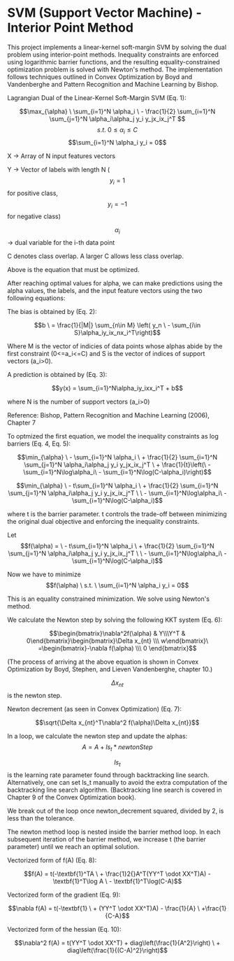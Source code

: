 # SVM (Support Vector Machine) - Interior Point Method

This project implements a linear-kernel soft-margin SVM by solving the dual problem using interior-point methods. Inequality constraints are enforced using logarithmic barrier functions, and the resulting equality-constrained optimization problem is solved with Newton's method. The implementation follows techniques outlined in Convex Optimization by Boyd and Vandenberghe and Pattern Recognition and Machine Learning by Bishop.

Lagrangian Dual of the Linear-Kernel Soft-Margin SVM (Eq. 1):

$$\max_{\alpha} \ \sum_{i=1}^N \alpha_i \ - \frac{1}{2} \sum_{i=1}^N \sum_{j=1}^N \alpha_i\alpha_j y_i y_jx_ix_j^T $$
$$s.t. \ 0 \leq \alpha_i \leq C $$
$$\sum_{i=1}^N \alpha_i y_i = 0$$


X -> Array of N input features vectors

Y -> Vector of labels with length N ($$y_i = 1$$ for positive class, $$y_i = -1$$ for negative class)

$$\alpha_i$$ -> dual variable for the i-th data point

C denotes class overlap. A larger C allows less class overlap.

Above is the equation that must be optimized.

After reaching optimal values for alpha, we can make predictions using the alpha values, the labels, and the input feature vectors using the two following equations:

The bias is obtained by (Eq. 2):

$$b \ = \frac{1}{|M|} \sum_{n\in M} \left( y_n \ - \sum_{i\in S}\alpha_iy_ix_nx_i^T\right)$$

Where M is the vector of indicies of data points whose alphas abide by the first constraint (0<=a_i<=C) and S is the vector of indices of support vectors (a_i>0).

A prediction is obtained by (Eq. 3):

$$y(x) = \sum_{i=1}^N\alpha_iy_ixx_i^T + b$$

where N is the number of support vectors (a_i>0)

Reference: Bishop, Pattern Recognition and Machine Learning (2006), Chapter 7

To optmized the first equation, we model the inequality constraints as log barriers (Eq. 4, Eq. 5):

$$\min_{\alpha} \ - \sum_{i=1}^N \alpha_i \ + \frac{1}{2} \sum_{i=1}^N \sum_{j=1}^N \alpha_i\alpha_j y_i y_jx_ix_j^T \ + \frac{1}{t}\left(\ - \sum_{i=1}^N\log\alpha_i\ - \sum_{i=1}^N\log(C-\alpha_i)\right)$$

$$\min_{\alpha} \ - t\sum_{i=1}^N \alpha_i \ + \frac{1}{2} \sum_{i=1}^N \sum_{j=1}^N \alpha_i\alpha_j y_i y_jx_ix_j^T \ \ - \sum_{i=1}^N\log\alpha_i\ - \sum_{i=1}^N\log(C-\alpha_i)$$

where t is the barrier parameter. t controls the trade-off between minimizing the original dual objective and enforcing the inequality constraints.

Let
$$f(\alpha) = \ - t\sum_{i=1}^N \alpha_i \ + \frac{1}{2} \sum_{i=1}^N \sum_{j=1}^N \alpha_i\alpha_j y_i y_jx_ix_j^T \ \ - \sum_{i=1}^N\log\alpha_i\ - \sum_{i=1}^N\log(C-\alpha_i)$$

Now we have to minimize $$f(\alpha) \ s.t. \  \sum_{i=1}^N \alpha_i y_i = 0$$

This is an equality constrained minimization. We solve using Newton's method.

We calculate the Newton step by solving the following KKT system (Eq. 6):

$$\begin{bmatrix}\nabla^2f(\alpha)  &  Y\\\Y^T & 0\end{bmatrix}\begin{bmatrix}\Delta x_{nt} \\\ w\end{bmatrix}\ =\begin{bmatrix}-\nabla f(\alpha) \\\ 0 \end{bmatrix}$$

(The process of arriving at the above equation is shown in Convex Optimization by Boyd, Stephen, and Lieven Vandenberghe, chapter 10.) 

$$\Delta x_{nt}$$ is the newton step.

Newton decrement (as seen in Convex Optimization) (Eq. 7):

$$\sqrt{\Delta x_{nt}^T\nabla^2 f(\alpha)\Delta x_{nt}}$$

In a loop, we calculate the newton step and update the alphas:
$$A = A + ls_t*newtonStep$$

$$ls_t$$ is the learning rate parameter found through backtracking line search. Alternatively, one can set ls_t manually to avoid the extra computation of the backtracking line search algorithm. (Backtracking line search is covered in Chapter 9 of the Convex Optimization book).

We break out of the loop once newton_decrement squared, divided by 2, is less than the tolerance.

The newton method loop is nested inside the barrier method loop. In each subsequent iteration of the barrier method, we increase t (the barrier parameter) until we reach an optimal solution.

Vectorized form of f(A) (Eq. 8):

$$f(A) = t(-\textbf{1}^TA \ + \frac{1}2{}A^T(YY^T \odot XX^T)A) - \textbf{1}^T\log A \ - \textbf{1}^T\log(C-A)$$

Vectorized form of the gradient (Eq. 9):

$$\nabla f(A) = t(-\textbf{1} \ + (YY^T \odot XX^T)A) - \frac{1}{A} \ +\frac{1}{C-A}$$

Vectorized form of the hessian (Eq. 10):

$$\nabla^2 f(A) = t(YY^T \odot XX^T) + diag\left(\frac{1}{A^2}\right) \ + diag\left(\frac{1}{(C-A)^2}\right)$$
